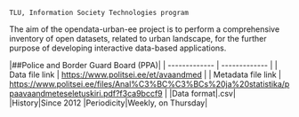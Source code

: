 ```
TLU, Information Society Technologies program
```
The aim of the opendata-urban-ee project is to perform a comprehensive inventory of open datasets, related to urban landscape, for the further purpose of developing interactive data-based applications. 



|##Police and Border Guard Board (PPA)|
| ------------- | ------------- |
| Data file link  | https://www.politsei.ee/et/avaandmed  |
| Metadata file link  | https://www.politsei.ee/files/Anal%C3%BC%C3%BCs%20ja%20statistika/ppaavaandmeteseletuskiri.pdf?f3ca9bccf9  |
|Data format|.csv|
|History|Since 2012
|Periodicity|Weekly, on Thursday|
